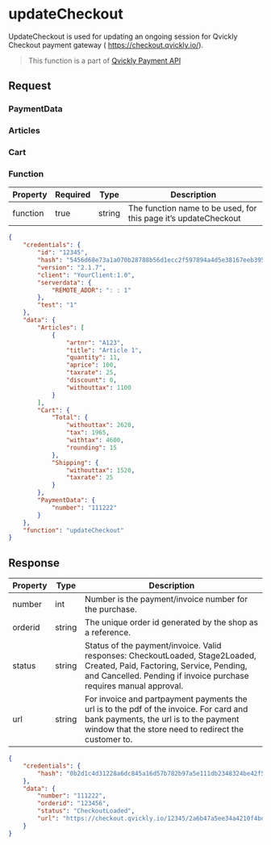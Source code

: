 # updateCheckout

UpdateCheckout is used for updating an ongoing session for Qvickly Checkout payment gateway ( https://checkout.qvickly.io/).

> This function is a part of [Qvickly Payment API](Qvickly-API.md)

## Request

### PaymentData

<snippet from="Snippets-Request.md" element-id="snippet-paymentdata" />

### Articles

<snippet from="Snippets-Request.md" element-id="snippet-articles" />

### Cart

<snippet from="Snippets-Request.md" element-id="snippet-cart" />

### Function

| Property | Required | Type   | Description                                                     |
|----------|----------|--------|-----------------------------------------------------------------|
| function | true     | string | The function name to be used, for this page it’s updateCheckout |

```json
{
    "credentials": {
        "id": "12345",
        "hash": "5456d68e73a1a070b28788b56d1ecc2f597894a4d5e38167eeb3952b2858bcc743bb557ed76783e80cfbdd9e70a477eeac70b895bff2b1ba7856c70e5d999755",
        "version": "2.1.7",
        "client": "YourClient:1.0",
        "serverdata": {
            "REMOTE_ADDR": ": : 1"
        },
        "test": "1"
    },
    "data": {
        "Articles": [
            {
                "artnr": "A123",
                "title": "Article 1",
                "quantity": 11,
                "aprice": 100,
                "taxrate": 25,
                "discount": 0,
                "withouttax": 1100
            }
        ],
        "Cart": {
            "Total": {
                "withouttax": 2620,
                "tax": 1965,
                "withtax": 4600,
                "rounding": 15
            },
            "Shipping": {
                "withouttax": 1520,
                "taxrate": 25
            }
        },
        "PaymentData": {
            "number": "111222"
        }
    },
    "function": "updateCheckout"
}
```

## Response

| Property | Type    | Description                                                                                                                                                                                    |
|----------|---------|------------------------------------------------------------------------------------------------------------------------------------------------------------------------------------------------|
| number   | int     | Number is the payment/invoice number for the purchase.                                                                                                                                         |
| orderid  | string  | The unique order id generated by the shop as a reference.                                                                                                                                      |
| status   | string  | Status of the payment/invoice. Valid responses: CheckoutLoaded, Stage2Loaded, Created, Paid, Factoring, Service, Pending, and Cancelled. Pending if invoice purchase requires manual approval. |
| url      | string  | For invoice and partpayment payments the url is to the pdf of the invoice. For card and bank payments, the url is to the payment window that the store need to redirect the customer to.       |

```json
{
    "credentials": {
        "hash": "0b2d1c4d31228a6dc845a16d57b782b97a5e111db2348324be42f5a91e88c8bd35fa62f0e6240b5680e17da03bb9301c5bd0ed755db7fa62ba6054ee21cdde88"
    },
    "data": {
        "number": "111222",
        "orderid": "123456",
        "status": "CheckoutLoaded",
        "url": "https://checkout.qvickly.io/12345/2a6b47a5ee34a4210f4bd96b3c7c427d/test"
    }
}
```